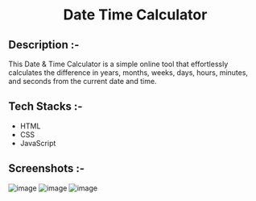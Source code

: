# <p align="center">Date Time Calculator</p>

## Description :-

This Date & Time Calculator is a simple online tool that effortlessly calculates the difference in years, months, weeks, days, hours, minutes, and seconds from the current date and time.

## Tech Stacks :-

- HTML
- CSS
- JavaScript

## Screenshots :-

![image](https://github.com/Rakesh9100/CalcDiverse/assets/98269887/faa1325e-35f2-40c4-ae87-458b1f932c76)
![image](https://github.com/Rakesh9100/CalcDiverse/assets/98269887/6ecbc0c6-953b-466b-8d54-f46142710854)
![image](https://github.com/Rakesh9100/CalcDiverse/assets/98269887/1f507822-5840-4517-8bf6-38fae80cb872)
